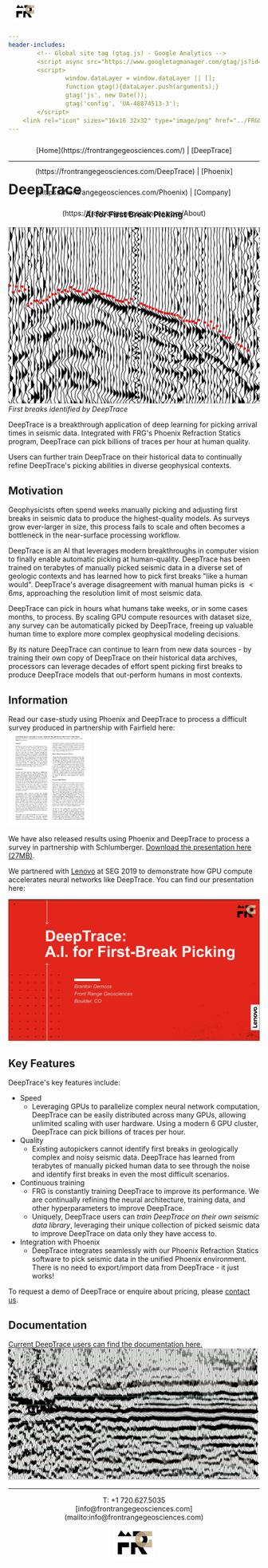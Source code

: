 ```yaml
---
header-includes:
        <!-- Global site tag (gtag.js) - Google Analytics -->
        <script async src="https://www.googletagmanager.com/gtag/js?id=UA-48874513-3"></script>
        <script>
                window.dataLayer = window.dataLayer || [];
                function gtag(){dataLayer.push(arguments);}
                gtag('js', new Date());
                gtag('config', 'UA-48874513-3');
        </script>
	<link rel="icon" sizes="16x16 32x32" type="image/png" href="../FRGLogo.ico">
---
```

<div style="vertical-align: bottom;padding: 0px; margin: 0px;text-align: center; height: 3em;line-height: 3em; width: 100%;display: inline-block">
<img src="../FRGLogo.png" style="position: absolute; left: 25%; top: 0px; max-height: 3em;"/>
[Home](https://frontrangegeosciences.com/) | [DeepTrace](https://frontrangegeosciences.com/DeepTrace) | [Phoenix](https://frontrangegeosciences.com/Phoenix) | [Company](https://frontrangegeosciences.com/About)</div>

<hr style="margin-top: 0px;"/>

# DeepTrace
<h3 style="text-align-last: center;">AI for First Break Picking</h3>


![](../resources/noisyseismic.png)
*First breaks identified by DeepTrace*

DeepTrace is a breakthrough application of deep learning for picking arrival times in seismic data. Integrated with FRG's Phoenix Refraction Statics program, DeepTrace can pick billions of traces per hour at human quality. 

Users can further train DeepTrace on their historical data to continually refine DeepTrace's picking abilities in diverse geophysical contexts. 

## Motivation
Geophysicists often spend weeks manually picking and adjusting first breaks in seismic data to produce the highest-quality models. As surveys grow ever-larger in size, this process fails to scale and often becomes a bottleneck in the near-surface processing workflow.

DeepTrace is an AI that leverages modern breakthroughs in computer vision to finally enable automatic picking at human-quality. DeepTrace has been trained on terabytes of manually picked seismic data in a diverse set of geologic contexts and has learned how to pick first breaks "like a human would". DeepTrace's average disagreement with manual human picks is $< 6ms$, approaching the resolution limit of most seismic data.

DeepTrace can pick in hours what humans take weeks, or in some cases months, to process. By scaling GPU compute resources with dataset size, any survey can be automatically picked by DeepTrace, freeing up valuable human time to explore more complex geophysical modeling decisions.

By its nature DeepTrace can continue to learn from new data sources - by training their own copy of DeepTrace on their historical data archives, processors can leverage decades of effort spent picking first breaks to produce DeepTrace models that out-perform humans in most contexts.

## Information
Read our case-study using Phoenix and DeepTrace to process a difficult survey produced in partnership with Fairfield here:
<a href="FRGFairfield.pdf">
<img src="paperscreenshot.png" style="max-width: 33%"/></a>

We have also released results using Phoenix and DeepTrace to process a survey in partnership with Schlumberger. [Download the presentation here (27MB)](https://frontrangegeosciences.com/Phoenix/FRG_Phoenix_DeepTrace.pptx).

We partnered with [Lenovo](https://www.lenovo.com) at SEG 2019 to demonstrate how GPU compute accelerates neural networks like DeepTrace. You can find our presentation here:

<a href="https://frontrangegeosciences.com/DeepTrace/DeepTracePresentation.pdf"><img src="lenovo.png"/></a>

## Key Features
DeepTrace's key features include:

- Speed
  - Leveraging GPUs to parallelize complex neural network computation, DeepTrace can be easily distributed across many GPUs, allowing unlimited scaling with user hardware. Using a modern 6 GPU cluster, DeepTrace can pick billions of traces per hour.
- Quality
  - Existing autopickers cannot identify first breaks in geologically complex and noisy seismic data. DeepTrace has learned from terabytes of manually picked human data to see through the noise and identify first breaks in even the most difficult scenarios.
- Continuous training
  - FRG is constantly training DeepTrace to improve its performance. We are continually refining the neural architecture, training data, and other hyperparameters to improve DeepTrace.
  - Uniquely, DeepTrace users can *train DeepTrace on their own seismic data library*, leveraging their unique collection of picked seismic data to improve DeepTrace on data only they have access to.
- Integration with Phoenix
  - DeepTrace integrates seamlessly with our Phoenix Refraction Statics software to pick seismic data in the unified Phoenix environment. There is no need to export/import data from DeepTrace - it just works!

To request a demo of DeepTrace or enquire about pricing, please [contact us](mailto:info@frontrangegeosciences.com).

## Documentation
[Current DeepTrace users can find the documentation here.](https://frontrangegeosciences.com/DeepTrace/Docs/)
![](../geop/resources/stack1.png)

---
<center style="padding-bottom: 0px; margin-bottom: 0px;">T: +1 720.627.5035
<br/>[info@frontrangegeosciences.com](mailto:info@frontrangegeosciences.com)
<br/>
<img src="FRGLogo.png" style="height: 80px;"/></center>


